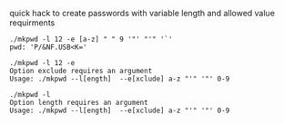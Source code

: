 
quick hack to create passwords with variable length and allowed value requirments

```
./mkpwd -l 12 -e [a-z] " " 9 '"' "'" '`'
pwd: 'P/&NF.USB<K='

./mkpwd -l 12 -e
Option exclude requires an argument
Usage: ./mkpwd --l[ength]  --e[xclude] a-z "'" '"' 0-9

./mkpwd -l
Option length requires an argument
Usage: ./mkpwd --l[ength]  --e[xclude] a-z "'" '"' 0-9
```
